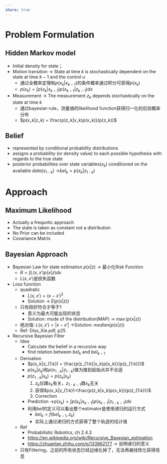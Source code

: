 ```yaml
---
share: true
---
```

# Problem Formulation

## Hidden Markov model
- Initial density for state；
- Motion transition → State at time $k$ is stochastically dependent on the state at time $k-1$ and the control $u$
	- 通过全概率定理和$p(x_k|x_{k-1})$的条件概率通过积分可获得$p(x_k)$
	- $p(x_k) = \int p(x_k|x_{k-1})p(x_{k-1}|z_{k-1})dx$
- Measurement → The measurement $z_k$ depends stochastically on the state at time $k$
	- 通过bayesian rule，测量值的likelihood function获得归一化的后验概率分布
	- $p(x_k|z_k) = \frac{p(z_k|x_k)p(x_k)}{p(z_k)}$
## Belief
- represented by conditional probability distributions
- assigns a probability (or density value) to each possible hypothesis with regards to the true state
- posterior probabilities over state variables($x_k$) conditioned on the available $data(z_{1:k})$ →$bel_k = p(x_k|z_{1:k})$

# Approach
## Maximum Likelihood
- Actually a frequntic approach
- The state is taken as constant not a distribution
- No Prior can be included
- Covariance Matrix

## Bayesian Approach
- Bayesian Law for state estimation $p(x|z)$ → 最小化Risk Function
	- $R = \int L(x, x')p(x|z)dx$
	- $L(x, x')$是损失函数
- Loss function
	- quadratic
		- $L(x, x') = (x - x')^2$
		- Solution → $E(p(x|z))$
	- 只有刚好符合才等于1
		- 意义为最大可能出现的状态
		- Solution: mode of the distribution(MAP) → $\max(p(x|z))$
	- 绝对值: $L(x, x') = |x - x'|$ →Solution: $median(p(x|z))$
	- Ref: Diss_Xie.pdf, p25
- Recursive Bayesian Filter
	- Idea
		- Calculate the belief in a recursive way
		- find relation between $bel_k$ and $bel_{k-1}$
	- Derivation
		- $p(x_k|z_{1:k}) = \frac{p(z_{1:k}|x_k)p(x_k)}{p(z_{1:k})}$
		- $p(x_k|z_k)$和$p(x_{1:k}|z_{1:k})$做为推到起始点并不合适
		- $p(z_{1:k}|x_k) = p(z_k|x_k)$
			1. $z_k$仅跟$x_k$有关，$z_{1:k-1}$跟$x_k$无关
			2. 获得$p(x_k|z_{1:k})=\frac{p(z_k|x_k)p(x_k)}{p(z_{1:k})}$
			3. Correction
		- Prediction →$p(x_k) = \int p(x_k|x_{k-1})p(x_{k-1}|z_{1:k-1})dx$
		- 利用$bel$的定义可以看出整个estimator是使用递归的运行方式
			- $bel_k = f(bel_{k-1}, z_k)$
			- 实际上通过递归的方式获得了整个轨迹的估计值
	- Ref
		- Probabilistic Robotics, ch 2.4.3
		- https://en.wikipedia.org/wiki/Recursive_Bayesian_estimation
		- https://zhuanlan.zhihu.com/p/133862177 → 说明递归的意义
	- 只有Filtering，之前的所有状态已经边缘化掉了，无法再被线性化获得信息